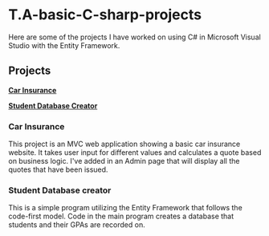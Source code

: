 # T.A-basic-C-sharp-projects

Here are some of the projects I have worked on using C# in Microsoft Visual Studio with the Entity Framework.

## Projects

[**Car Insurance**](https://github.com/clcar23/T.A-basic-C-sharp-projects/tree/main/CarInsurance)

[**Student Database Creator**](https://github.com/clcar23/T.A-basic-C-sharp-projects/tree/main/CodeFirstStudentDatabase)

### Car Insurance

This project is an MVC web application showing a basic car insurance website. It takes user input for different
values and calculates a quote based on business logic. I've added in an Admin page that will display all the quotes
that have been issued.

### Student Database creator

This is a simple program utilizing the Entity Framework that follows the code-first model. Code in the main program
creates a database that students and their GPAs are recorded on.
